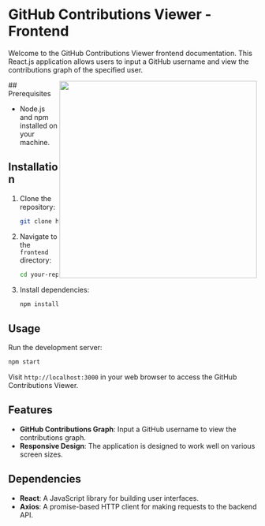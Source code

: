 
# GitHub Contributions Viewer - Frontend

Welcome to the GitHub Contributions Viewer frontend documentation. This React.js application allows users to input a GitHub username and view the contributions graph of the specified user.

<img align="right" alt="" width="400" src="https://drive.google.com/file/d/19lbX70HxOgkRZ7Vt7-OK9kt603jjcqbu/view?usp=sharing"/>
## Prerequisites

- Node.js and npm installed on your machine.

## Installation

1. Clone the repository:

   ```bash
   git clone https://github.com/your-username/your-repo.git
   ```

2. Navigate to the `frontend` directory:

   ```bash
   cd your-repo/frontend
   ```

3. Install dependencies:

   ```bash
   npm install
   ```


## Usage

Run the development server:

```bash
npm start
```

Visit `http://localhost:3000` in your web browser to access the GitHub Contributions Viewer.

## Features

- **GitHub Contributions Graph**: Input a GitHub username to view the contributions graph.
- **Responsive Design**: The application is designed to work well on various screen sizes.


## Dependencies

- **React**: A JavaScript library for building user interfaces.
- **Axios**: A promise-based HTTP client for making requests to the backend API.

